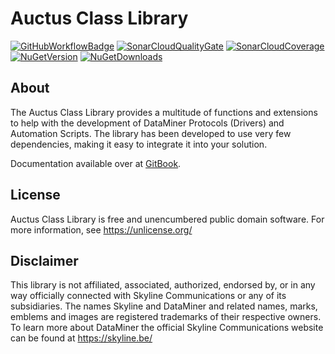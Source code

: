 # Auctus Class Library

[![GitHubWorkflowBadge]][GitHubWorkflow] [![SonarCloudQualityGate]][SonarCloudProject] [![SonarCloudCoverage]][SonarCloudProject] [![NuGetVersion]][NuGetPackage] [![NuGetDownloads]][NuGetPackage]

## About

The Auctus Class Library provides a multitude of functions and extensions to help with the development of DataMiner Protocols (Drivers) and Automation Scripts. The library has been developed to use very few dependencies, making it easy to integrate it into your solution.

Documentation available over at [GitBook](https://zamberetta.gitbook.io/auctus-class-library/).

## License

Auctus Class Library is free and unencumbered public domain software.
For more information, see https://unlicense.org/

## Disclaimer

This library is not affiliated, associated, authorized, endorsed by, or in any way officially connected with Skyline Communications or any of its subsidiaries. The names Skyline and DataMiner and related names, marks, emblems and images are registered trademarks of their respective owners. To learn more about DataMiner the official Skyline Communications website can be found at https://skyline.be/

[GitHubWorkflow]: https://github.com/Zamberetta/AuctusClassLibrary/actions/workflows/build.yml
[GitHubWorkflowBadge]: https://github.com/Zamberetta/AuctusClassLibrary/actions/workflows/build.yml/badge.svg
[SonarCloudProject]: https://sonarcloud.io/summary/new_code?id=Zamberetta_AuctusClassLibrary
[SonarCloudCoverage]: https://sonarcloud.io/api/project_badges/measure?project=Zamberetta_AuctusClassLibrary&metric=coverage
[SonarCloudQualityGate]: https://sonarcloud.io/api/project_badges/measure?project=Zamberetta_AuctusClassLibrary&metric=alert_status
[NuGetPackage]: https://www.nuget.org/packages/AuctusClassLibrary
[NuGetVersion]: https://img.shields.io/nuget/v/AuctusClassLibrary.svg
[NuGetDownloads]: https://img.shields.io/nuget/dt/AuctusClassLibrary.svg